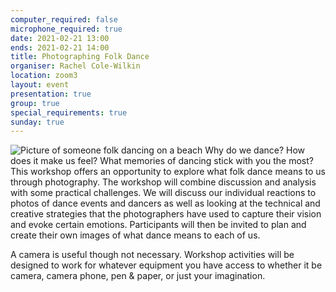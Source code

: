 ```yaml
---
computer_required: false
microphone_required: true
date: 2021-02-21 13:00
ends: 2021-02-21 14:00
title: Photographing Folk Dance
organiser: Rachel Cole-Wilkin
location: zoom3
layout: event
presentation: true
group: true
special_requirements: true
sunday: true
---
```

![Picture of someone folk dancing on a beach]({{site.baseurl}}/assets/event_photo.jpg)
Why do we dance? How does it make us feel? What memories of dancing stick with you the most? This workshop offers an opportunity to explore what folk dance means to us through photography. The workshop will combine discussion and analysis with some practical challenges. We will discuss our individual reactions to photos of dance events and dancers as well as looking at the technical and creative strategies that the photographers have used to capture their vision and evoke certain emotions. Participants will then be invited to plan and create their own images of what dance means to each of us.

A camera is useful though not necessary. Workshop activities will be designed to work for whatever equipment you have access to whether it be camera, camera phone, pen & paper, or just your imagination.

